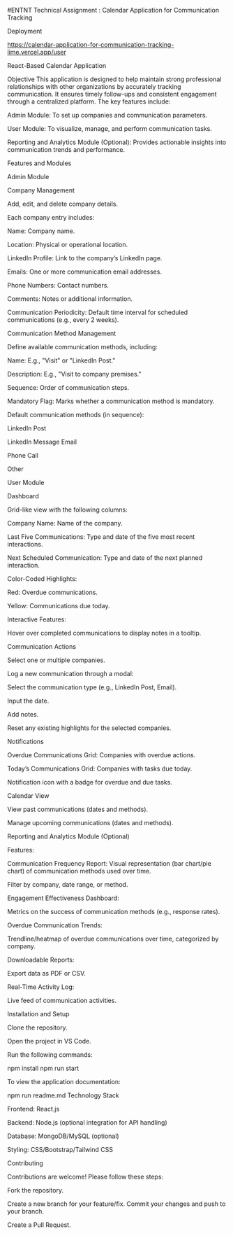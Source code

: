 #ENTNT Technical Assignment : Calendar Application for Communication Tracking

Deployment

https://calendar-application-for-communication-tracking-lime.vercel.app/user

React-Based Calendar Application

Objective
This application is designed to help maintain strong professional relationships with other organizations by accurately tracking communication. It ensures timely follow-ups and consistent engagement through a centralized platform. The key features include:

Admin Module: To set up companies and communication parameters.

User Module: To visualize, manage, and perform communication tasks.

Reporting and Analytics Module (Optional): Provides actionable insights into communication trends and performance.

Features and Modules

Admin Module

Company Management

Add, edit, and delete company details.

Each company entry includes:

Name: Company name.

Location: Physical or operational location.

LinkedIn Profile: Link to the company’s LinkedIn page.

Emails: One or more communication email addresses.

Phone Numbers: Contact numbers.

Comments: Notes or additional information.

Communication Periodicity: Default time interval for scheduled communications (e.g., every 2 weeks).

Communication Method Management

Define available communication methods, including:

Name: E.g., "Visit" or "LinkedIn Post."

Description: E.g., "Visit to company premises."

Sequence: Order of communication steps.

Mandatory Flag: Marks whether a communication method is mandatory.

Default communication methods (in sequence):

LinkedIn Post

LinkedIn Message
Email

Phone Call


Other


User Module

Dashboard

Grid-like view with the following columns:

Company Name: Name of the company.

Last Five Communications: Type and date of the five most recent interactions.

Next Scheduled Communication: Type and date of the next planned interaction.

Color-Coded Highlights:

Red: Overdue communications.

Yellow: Communications due today.

Interactive Features:

Hover over completed communications to display notes in a tooltip.

Communication Actions

Select one or multiple companies.

Log a new communication through a modal:

Select the communication type (e.g., LinkedIn Post, Email).

Input the date.

Add notes.

Reset any existing highlights for the selected companies.

Notifications

Overdue Communications Grid: Companies with overdue actions.

Today’s Communications Grid: Companies with tasks due today.

Notification icon with a badge for overdue and due tasks.

Calendar View

View past communications (dates and methods).

Manage upcoming communications (dates and methods).

Reporting and Analytics Module (Optional)

Features:

Communication Frequency Report:
Visual representation (bar chart/pie chart) of communication methods used over time.

Filter by company, date range, or method.


Engagement Effectiveness Dashboard:

Metrics on the success of communication methods (e.g., response rates).

Overdue Communication Trends:

Trendline/heatmap of overdue communications over time, categorized by company.

Downloadable Reports:

Export data as PDF or CSV.

Real-Time Activity Log:

Live feed of communication activities.


Installation and Setup

Clone the repository.

Open the project in VS Code.

Run the following commands:

npm install
npm run start

To view the application documentation:




npm run readme.md
Technology Stack


Frontend: React.js

Backend: Node.js (optional integration for API handling)

Database: MongoDB/MySQL (optional)

Styling: CSS/Bootstrap/Tailwind CSS

Contributing

Contributions are welcome! Please follow these steps:




Fork the repository.

Create a new branch for your feature/fix.
Commit your changes and push to your branch.

Create a Pull Request.






